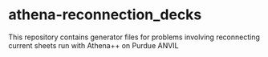 # athena-reconnection_decks
This repository contains generator files for problems involving reconnecting current sheets run with Athena++ on Purdue ANVIL
